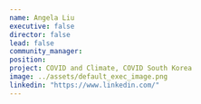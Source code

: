 ```yaml
---
name: Angela Liu
executive: false
director: false
lead: false
community_manager:   
position:  
project: COVID and Climate, COVID South Korea
image: ../assets/default_exec_image.png
linkedin: "https://www.linkedin.com/"
---
```

